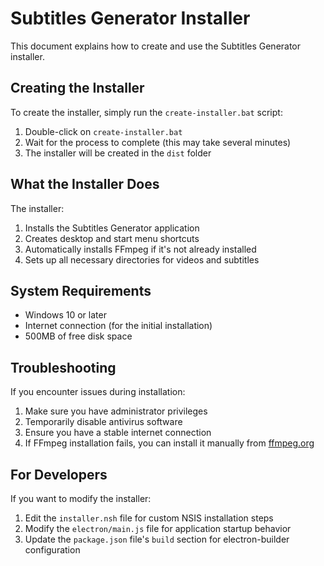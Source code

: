 # Subtitles Generator Installer

This document explains how to create and use the Subtitles Generator installer.

## Creating the Installer

To create the installer, simply run the `create-installer.bat` script:

1. Double-click on `create-installer.bat`
2. Wait for the process to complete (this may take several minutes)
3. The installer will be created in the `dist` folder

## What the Installer Does

The installer:

1. Installs the Subtitles Generator application
2. Creates desktop and start menu shortcuts
3. Automatically installs FFmpeg if it's not already installed
4. Sets up all necessary directories for videos and subtitles

## System Requirements

- Windows 10 or later
- Internet connection (for the initial installation)
- 500MB of free disk space

## Troubleshooting

If you encounter issues during installation:

1. Make sure you have administrator privileges
2. Temporarily disable antivirus software
3. Ensure you have a stable internet connection
4. If FFmpeg installation fails, you can install it manually from [ffmpeg.org](https://ffmpeg.org/download.html)

## For Developers

If you want to modify the installer:

1. Edit the `installer.nsh` file for custom NSIS installation steps
2. Modify the `electron/main.js` file for application startup behavior
3. Update the `package.json` file's `build` section for electron-builder configuration
